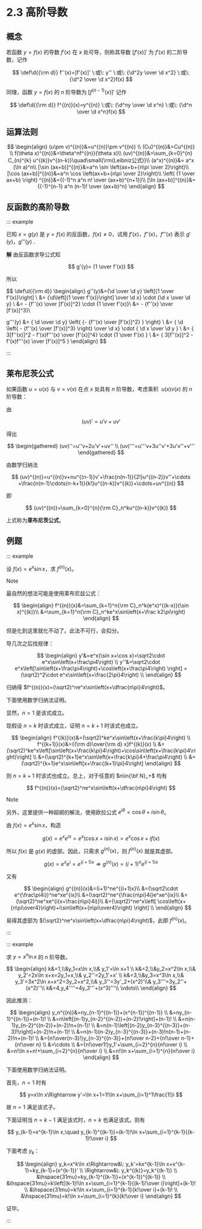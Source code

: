 # 2.3 高阶导数

## 概念

若函数 $y=f(x)$ 的导数 $f'(x)$ 在 $x$ 处可导，则称其导数 $[f'(x)]'$ 为 $f'(x)$ 的二阶导数，记作

$$
\def\d{{\rm d}}
f''(x)=[f'(x)]' \:或\: y'' \:或\: {\d^2y \over \d x^2} \:或\: {\d^2 \over \d x^2}f(x)
$$

同理，函数 $y=f(x)$ 的 $n$ 阶导数为 $[f^{(n-1)}(x)]'$ 记作

$$
\def\d{{\rm d}}
f^{(n)}(x)=y^{(n)} \:或\: {\d^ny \over \d x^n} \:或\: {\d^n \over \d x^n}f(x)
$$

## 运算法则

$$
\begin{align}
(u\pm v)^{(n)}&=u^{(n)}\pm v^{(n)} \\
(Cu)^{(n)}&=Cu^{(n)} \\
f(\theta x)^{(n)}&=\theta^nf^{(n)}(\theta x)\\
(uv)^{(n)}&=\sum_{k=0}^{n} C_{n}^{k} u^{(k)}v^{(n-k)}\quad\small{\rm(Leibniz公式)}\\
(a^x)^{(n)}&= a^x (\ln a)^n\\
[\sin (ax+b)]^{(n)}&=a^n \sin \left(ax+b+{n\pi \over 2}\right)\\
[\cos (ax+b)]^{(n)}&=a^n \cos \left(ax+b+{n\pi \over 2}\right)\\
\left( {1 \over ax+b} \right) ^{(n)}&={(-1)^n a^n n! \over (ax+b)^{n+1}}\\
[\ln (ax+b)]^{(n)}&={(-1)^{n-1} a^n (n-1)! \over (ax+b)^n}
\end{align}
$$

## 反函数的高阶导数

::: example

已知 $x=g(y)$ 是 $y=f(x)$ 的反函数，$f(x) \ne 0$，试用 $f'(x)$，$f''(x)$，$f'''(x)$ 表示 $g'(y)$，$g'''(y)$ .

**解** 由反函数求导公式知

$$
g'(y)= {1 \over f'(x)}
$$

所以

$$
\def\d{{\rm d}}
\begin{align}
g''(y)&={\d \over \d y} \left[{1 \over f'(x)}\right] \\
&= {\d\left[{1 \over f'(x)}\right] \over \d x} \cdot {\d x \over \d y} \\
&= - {f''(x) \over [f'(x)]^2} \cdot {1 \over f'(x)}\\
&= - {f''(x) \over [f'(x)]^3}\\

g'''(y) &= { \d \over \d y} \left\{ {- {f''(x) \over [f'(x)]^2} } \right\} \\
&= { \d \left\{ - {f''(x) \over [f'(x)]^3} \right\} \over \d x} \cdot { \d x \over \d y } \\
&= { 3[f''(x)]^2 - f'(x)f'''(x) \over [f'(x)]^4} \cdot {1 \over f'(x) } \\
&= { 3[f''(x)]^2 - f'(x)f'''(x) \over [f'(x)]^5 }
\end{align}
$$

:::

## 莱布尼茨公式

如果函数 $u = u(x)$ 与 $v = v(x)$ 在点 $x$ 处具有 $n$ 阶导数，考虑乘积 $\:u(x)v(x)$ 的 $n$ 阶导数：

由

$$
(uv)'=u'v+uv'
$$

得出

$$
\begin{gathered}
(uv)''=u''v+2u'v'+uv'' \\
(uv)'''=u'''v+3u''v'+3u'v''+v'''
\end{gathered}
$$

由数学归纳法

$$
(uv)^{(n)}=u^{(n)}v+nu^{(n-1)}v'+\frac{n(n-1)}{2!}u^{(n-2)}v''+\cdots +\frac{n(n-1)\cdots(n-k+1)}{k!}u^{(n-k)}v^{(k)}+\cdots+uv^{(n)}
$$

即

$$
(uv)^{(n)}=\sum_{k=0}^{n}{\rm C}_n^ku^{(n-k)}v^{(k)}
$$

上式称为**莱布尼茨公式**。

## 例题

::: example

设 $f(x)=e^x\sin x$，求 $f^{(n)}(x)$。

> [!note]
>
> 最自然的想法可能是使用莱布尼兹公式：
>
> $$
> \begin{align}
> f^{(n)}(x)&=\sum_{k=1}^n{\rm C}_n^k(e^x)^{(k-x)}(\sin x)^{(k)}\\
> &=\sum_{k=1}^n{\rm C}_n^ke^x\sin\left(x+\frac k2\pi\right)
> \end{align}
> $$
>
> 但是化到这里就化不动了。此法不可行，会扣分。

导几次之后找规律：

$$
\begin{align}
y'&=e^x(\sin x+\cos x)=\sqrt2\cdot e^x\sin\left(x+\frac\pi4\right) \\
y''&=\sqrt2\cdot e^x\left[\sin\left(x+\frac\pi4\right)+\cos\left(x+\frac\pi4\right) \right]
=(\sqrt2)^2\cdot e^x\sin\left(x+\frac{2\pi}4\right) \\
\end{align}
$$

归纳得 $f^{(n)}(x)=(\sqrt2)^ne^x\sin\left(x+\dfrac{n\pi}4\right)$。

下面使用数学归纳法证明。

显然，$n=1$ 是该式成立。

现假设 $n=k$ 时该式成立，证明 $n=k+1$ 时该式也成立。

$$
\begin{align}
f^{(k)}(x)&=(\sqrt2)^ke^x\sin\left(x+\frac{k\pi}4\right) \\
f^{(k+1)}(x)&={{\rm d}\over{\rm d} x}f^{(k)}(x) \\
&=(\sqrt2)^ke^x\left[\sin\left(x+\frac{k\pi}4\right)+\cos\sin\left(x+\frac{k\pi}4\right)\right] \\
&=(\sqrt2)^{k+1}e^x\sin\left(x+\frac{k\pi}4+\frac\pi4\right) \\
&=(\sqrt2)^{k+1}e^x\sin\left[x+\frac{(k+1)\pi}4\right]
\end{align}
$$

则 $n=k+1$ 时该式也成立。总上，对于任意的 $n\in{\bf N}_+$ 均有

$$
f^{(n)}(x)=(\sqrt2)^ne^x\sin\left(x+\dfrac{n\pi}4\right)
$$

> [!note]
>
> 另外，这里提供一种超纲的解法，使用欧拉公式 $e^{i\theta}=\cos\theta+i\sin\theta$。
>
> 由 $f(x)=e^x\sin x$，构造
>
> $$
> g(x)=e^xe^{ix}=e^x(\cos x+i\sin x)=e^x\cos x+if(x)
> $$
>
> 所以 $f(x)$ 是 $g(x)$ 的虚部。因此，只需求 $g^{(n)}(x)$，则 $f^{(n)}(x)$ 就是其虚部。
>
> $$
> g(x)=e^xe^{i}=e^{(i+1)x}\Rightarrow g^{(n)}(x)=(i+1)^ne^{(i+1)x}
> $$
>
> 又有
>
> $$
> \begin{align}
> g^{(n)}(x)&=(i+1)^ne^{(i+1)x}\\
> &=(\sqrt2\cdot e^{\frac\pi4i})^ne^xe^{ix}\\
> &=(\sqrt2)^ne^{\frac{n\pi}4i}e^xe^{ix}\\
> &=(\sqrt2)^ne^xe^{i(x+\frac{n\pi}4i)}\\
> &=(\sqrt2)^ne^x\left[ \cos\left(x+{n\pi\over4}\right)+i\sin\left(x+{n\pi\over4}\right) \right] \\
> \end{align}
> $$
>
> 易得其虚部为 $(\sqrt2)^ne^x\sin\left(x+\dfrac{n\pi}4\right)$，此即 $f^{(n)}(x)$。

:::

::: example

求 $y=x^n\ln x$ 的 $n$ 阶导数。

$$
\begin{align}
k&=1,\\&y_1=x\ln x,\\&
y_1'=\ln x+1 \\
k&=2,\\&y_2=x^2\ln x,\\&
y_2'=2x\ln x+x=2y_1+x,\\&
y_2''=2y_1'+x' \\
k&=3,\\&y_3=x^3\ln x,\\&
y_3'=3x^2\ln x+x^2=3y_2+x^2,\\&
y_3''=3y'_2+(x^2)'\\&
y_3'''=3y_2''+(x^2)''\\
k&=4,y_4''''=4y_3'''+(x^3)'''\\
\vdots\\
\end{align}
$$

因此推测：

$$
\begin{align}
y_n^{(n)}&=ny_{n-1}^{(n-1)}+(x^{n-1})^{(n-1)} \\
&=ny_{n-1}^{(n-1)}+(n-1)! \\
&=n\left[(n-1)y_{n-2}^{(n-2)}+(n-2)!\right]+(n-1)! \\
&=n(n-1)y_{n-2}^{(n-2)}+(n-2)!n+(n-1)! \\
&=n(n-1)\left[(n-2)y_{n-3}^{(n-3)}+(n-3)!\right]+(n-2)!n+(n-1)! \\
&=n(n-1)(n-2)y_{n-3}^{(n-3)}+(n-3)!n(n-1)+(n-2)!n+(n-1)! \\
&={n!\over(n-3)!}y_{n-3}^{(n-3)}+{n!\over n-2}+{n!\over n-1}+{n!\over n} \\
&=\cdots \\
&={n!\over1!}y_1'+\sum_{i=2}^{n}{n!\over i} \\
&=n!\ln x+n!+\sum_{i=2}^{n}{n!\over i} \\
&=n!\ln x+\sum_{i=1}^{n}{n!\over i}
\end{align}
$$

下面使用数学归纳法证明。

首先，$n=1$ 时有

$$
y=x\ln x\Rightarrow y'=\ln x+1=1!\ln x+\sum_{i=1}^1\frac{1!}i
$$

故 $n=1$ 满足该式子。

下面证明当 $n=k-1$ 满足该式时，$n=k$ 也满足该式。则有

$$
y_{k-1}=x^{k-1}\ln x,\quad y_{k-1}^{(k-1)}=(k-1)!\ln x+\sum_{i=1}^{k-1}{(k-1)!\over i}
$$

下面考虑 $y_k$：

$$
\begin{align}
y_k=x^k\ln x\Rightarrow&\:
y_k'=kx^{k-1}\ln x+x^{k-1}=ky_{k-1}+(x^{k-1})' \\
\Rightarrow&\: y_k^{(k)}=y_k^{(k-1)} \\
&\hspace{31mu}=ky_{k-1}^{(k-1)}+(x^{k-1})^{(k-1)} \\
&\hspace{31mu}=k\left[(k-1)!\ln x+\sum_{i=1}^{k-1}{(k-1)!\over i}\right]+(k-1)! \\
&\hspace{31mu}=k!\ln x+\sum_{i=1}^{k-1}{k!\over i}+(k-1)! \\
&\hspace{31mu}=k!\ln x+\sum_{i=1}^{k}{k!\over i}
\end{align}
$$

证毕。

:::
